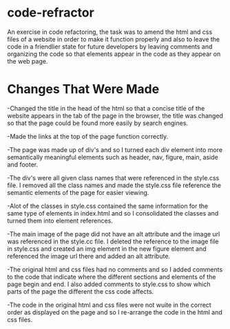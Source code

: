 # code-refractor

An exercise in code refactoring, the task was to amend the html and css files of a website in order to make it function properly and also to leave the code in a friendlier state for future developers by leaving comments and organizing the code so that elements appear in the code as they appear on the web page.

# Changes That Were Made

-Changed the title in the head of the html so that a concise title of the website appears in the tab of the page in the browser, the title was changed so that the page could be found more easily by search engines.

-Made the links at the top of the page function correctly.

-The page was made up of div's and so I turned each div element into more semantically meaningful elements such as header, nav, figure, main, aside and footer.

-The div's were all given class names that were referenced in the style.css file. I removed all the class names and made the style.css file reference the semantic elements of the page for easier viewing.

-Alot of the classes in style.css contained the same information for the same type of elements in index.html and so I consolidated the classes and turned them into element references.

-The main image of the page did not have an alt attribute and the image url was referenced in the style.cc file. I deleted the reference to the image file in style.css and created an img element in the new figure element and referenced the image url there and added an alt attribute.

-The original html and css files had no comments and so I added comments to the code that indicate where the different sections and elements of the page begin and end. I also added comments to style.css to show which parts of the page the different the css code affects.

-The code in the original html and css files were not wuite in the correct order as displayed on the page and so I re-arrange the code in the html and css files.